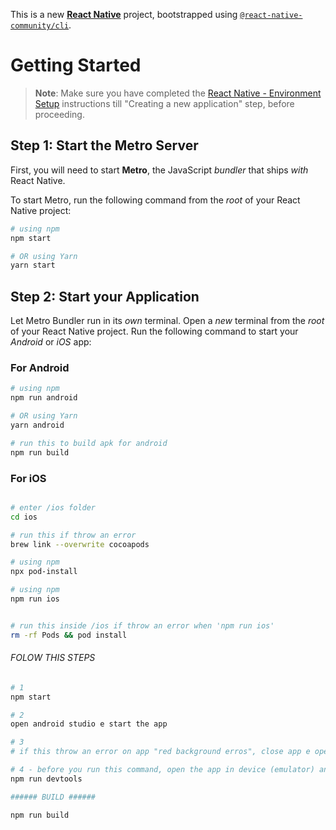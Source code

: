 This is a new [**React Native**](https://reactnative.dev) project, bootstrapped using [`@react-native-community/cli`](https://github.com/react-native-community/cli).

# Getting Started

>**Note**: Make sure you have completed the [React Native - Environment Setup](https://reactnative.dev/docs/environment-setup) instructions till "Creating a new application" step, before proceeding.

## Step 1: Start the Metro Server

First, you will need to start **Metro**, the JavaScript _bundler_ that ships _with_ React Native.

To start Metro, run the following command from the _root_ of your React Native project:

```bash
# using npm
npm start

# OR using Yarn
yarn start
```

## Step 2: Start your Application

Let Metro Bundler run in its _own_ terminal. Open a _new_ terminal from the _root_ of your React Native project. Run the following command to start your _Android_ or _iOS_ app:

### For Android

```bash
# using npm
npm run android

# OR using Yarn
yarn android

# run this to build apk for android
npm run build
```

### For iOS

```bash

# enter /ios folder
cd ios

# run this if throw an error
brew link --overwrite cocoapods

# using npm
npx pod-install

# using npm
npm run ios


# run this inside /ios if throw an error when 'npm run ios'
rm -rf Pods && pod install    

```

###### FOLOW THIS STEPS ######

```bash
# 1
npm start

# 2 
open android studio e start the app

# 3
# if this throw an error on app "red background erros", close app e open again

# 4 - before you run this command, open the app in device (emulator) and run this code and press D in the terminal where you have been runned 'npm run start' and close without choose nothing
npm run devtools

###### BUILD ######

npm run build